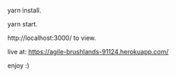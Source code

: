yarn install.

yarn start.

http://localhost:3000/ to view.

live at: https://agile-brushlands-91124.herokuapp.com/

enjoy :)
